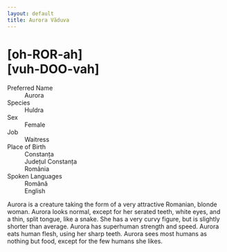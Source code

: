 ```yaml
---
layout: default
title: Aurora Văduva
---
```

# [oh-ROR-ah]<br>[vuh-DOO-vah]
<dl>
<dt>Preferred Name</dt>
<dd>Aurora</dd>
<dt>Species</dt>
<dd>Huldra</dd>
<dt>Sex</dt>
<dd>Female</dd>
<dt>Job</dt>
<dd>Waitress</dd>
<dt>Place of Birth</dt>
<dd>Constanța</dd>
<dd>Județul Constanța</dd>
<dd>România</dd>
<dt>Spoken Languages</dt>
<dd>Română</dd>
<dd>English</dd>
</dl>
Aurora is a creature taking the form of a very attractive Romanian, blonde woman. Aurora looks normal, except for her serated teeth, white eyes, and a thin, split tongue, like a snake. She has a very curvy figure, but is slightly shorter than average. Aurora has superhuman strength and speed. Aurora eats human flesh, using her sharp teeth. Aurora sees most humans as nothing but food, except for the few humans she likes.
